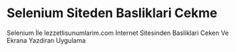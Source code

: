 # Selenium Siteden Basliklari Cekme

Selenium İle lezzetlisunumlarim.com Internet Sitesinden Basliklari Ceken Ve Ekrana Yazdiran Uygulama
